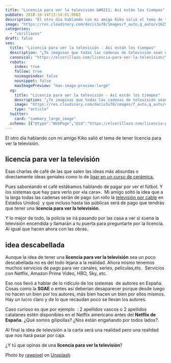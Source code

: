 ```yaml
---
title: "Licencia para ver la televisión &#8211; Así están los tiempos"
pubDate: 2018-10-14T13:14:01.000Z
description: "El otro día hablando con mi amigo Kiko salió el tema de tener licencia para ver la televisión."
image: "https://res.cloudinary.com/decis3u78/images/f_auto,q_auto/v1625696560/licencia-para-ver-la-television_kgrtqp_87595146_875df26a/licencia-para-ver-la-television_kgrtqp_87595146_875df26a.jpg?_i=AA"
categories:
  - "cerillazos"
draft: false
seo:
  title: "Licencia para ver la televisión - Así están los tiempos"
  description: "¿Te imaginas que todas las cadenas de televisión sean de pago? ¿O qué necesites una licencia para ver la televisión al igual que cuando haces una obra?"
  canonical: "https://elcerillazo.com/licencia-para-ver-la-television/"
  robots:
    index: true
    follow: true
    noimageindex: false
    nosnippet: false
    maxImagePreview: "max-image-preview:large"
  og:
    title: "Licencia para ver la televisión - Así están los tiempos"
    description: "¿Te imaginas que todas las cadenas de televisión sean de pago? ¿O qué necesites una licencia para ver la televisión al igual que cuando haces una obra?"
    image: "https://res.cloudinary.com/decis3u78/images/f_auto,q_auto/v1625696560/licencia-para-ver-la-television_kgrtqp_87595146_875df26a/licencia-para-ver-la-television_kgrtqp_87595146_875df26a.jpg?_i=AA"
    type: "article"
  twitter:
    card: "summary_large_image"
  schema: [{"@type":"WebPage","@id":"https://elcerillazo.com/licencia-para-ver-la-television/","url":"https://elcerillazo.com/licencia-para-ver-la-television/","name":"Licencia para ver la televisión - Así están los tiempos","isPartOf":{"@id":"https://elcerillazo.com/#website"},"primaryImageOfPage":{"@id":"https://elcerillazo.com/licencia-para-ver-la-television/#primaryimage"},"image":{"@id":"https://elcerillazo.com/licencia-para-ver-la-television/#primaryimage"},"thumbnailUrl":"https://res.cloudinary.com/decis3u78/images/f_auto,q_auto/v1625696560/licencia-para-ver-la-television_kgrtqp_87595146_875df26a/licencia-para-ver-la-television_kgrtqp_87595146_875df26a.jpg?_i=AA","datePublished":"2018-10-14T15:14:01+00:00","author":{"@id":"https://elcerillazo.com/#/schema/person/368d5b496aeaf077b307f248a72abcd9"},"description":"¿Te imaginas que todas las cadenas de televisión sean de pago? ¿O qué necesites una licencia para ver la televisión al igual que cuando haces una obra?","breadcrumb":{"@id":"https://elcerillazo.com/licencia-para-ver-la-television/#breadcrumb"},"inLanguage":"es","potentialAction":[{"@type":"ReadAction","target":["https://elcerillazo.com/licencia-para-ver-la-television/"]}]},{"@type":"ImageObject","inLanguage":"es","@id":"https://elcerillazo.com/licencia-para-ver-la-television/#primaryimage","url":"https://res.cloudinary.com/decis3u78/images/f_auto,q_auto/v1625696560/licencia-para-ver-la-television_kgrtqp_87595146_875df26a/licencia-para-ver-la-television_kgrtqp_87595146_875df26a.jpg?_i=AA","contentUrl":"https://res.cloudinary.com/decis3u78/images/f_auto,q_auto/v1625696560/licencia-para-ver-la-television_kgrtqp_87595146_875df26a/licencia-para-ver-la-television_kgrtqp_87595146_875df26a.jpg?_i=AA","width":1024,"height":577,"caption":"Licencia para ver la televisión"},{"@type":"BreadcrumbList","@id":"https://elcerillazo.com/licencia-para-ver-la-television/#breadcrumb","itemListElement":[{"@type":"ListItem","position":1,"name":"Portada","item":"https://elcerillazo.com/"},{"@type":"ListItem","position":2,"name":"Licencia para ver la televisión &#8211; Así están los tiempos"}]},{"@type":"WebSite","@id":"https://elcerillazo.com/#website","url":"https://elcerillazo.com/","name":"El Cerillazo","description":"De pequeño hacía hogueras y jugaba con cerillas","potentialAction":[{"@type":"SearchAction","target":{"@type":"EntryPoint","urlTemplate":"https://elcerillazo.com/?s={search_term_string}"},"query-input":{"@type":"PropertyValueSpecification","valueRequired":true,"valueName":"search_term_string"}}],"inLanguage":"es"},{"@type":"Person","@id":"https://elcerillazo.com/#/schema/person/368d5b496aeaf077b307f248a72abcd9","name":"montywp","url":"https://elcerillazo.com/author/montywp/"}]
---
```


El otro día hablando con mi amigo Kiko salió el tema de tener licencia para ver la televisión.

## licencia para ver la televisión

Esas charlas de café de las que salen las ideas más absurdas o directamente ideas geniales como lo de [ligar en un curso de cerámica.](https://elcerillazo.com/se-puede-ligar-curso-ceramica/)

Pues saboreando el café estábamos hablando de pagar por ver el fútbol. Y los sistemas que hay para verlo por «la cara».  Mi amigo soltó la idea que a la larga todas las cadenas serán de pago (un rollo la [televisión por cable](https://es.wikipedia.org/wiki/Televisi%C3%B3n_por_cable) en Estados Unidos)  y que incluso hasta las públicas será de pago que tendrás que tener una l**icencia para ver la televisión**.

Y lo mejor de todo, la policía se irá pasando por las casa a ver si suena la televisión encendida y llamarán a tu puerta para preguntarte por la licencia. Al igual que hacen ahora con las obras.

## idea descabellada

Aunque la idea de tener una **licencia para ver la televisión** sea un poco descabellada no es del todo lejana a la realidad. Ahora mismo tenemos muchos servicios de pago para ver canales, series, películas,etc.  Servicios con Netflix, Amazon Prime Video, HBO, Sky, etc.

Eso nos llevó a hablar de lo ridículo de los sistemas  de autores en España. Cosas como la **SGAE** o entes así deberían desaparecer porque desde luego no hacen un bien por los autores, más bien hacen un bien por ellos mismos. Hay un lucro claro y de lo que recaudan poco se llevan los autores.

Caso curioso es que por ejemplo  : 2 apellidos vascos o 2 apellidos catalanes estén disponibles en el Netflix americano antes del **Netflix de España**. ¿Qué somos gilipollas? ¿Nos están engañando por todos lados?.

Al final la idea de televisión a la carta será una realidad pero una realidad que nos hará pasar por caja.

¿Y tú que opinas de una **licencia para ver la televisión**?

Photo by [rawpixel](https://unsplash.com/photos/XXFw9FiPBec?utm_source=unsplash&utm_medium=referral&utm_content=creditCopyText) on [Unsplash](https://unsplash.com/search/photos/television?utm_source=unsplash&utm_medium=referral&utm_content=creditCopyText)